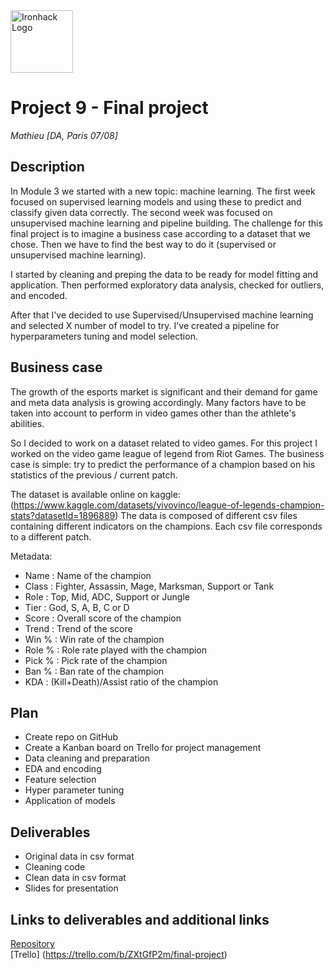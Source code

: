 <img src="https://bit.ly/2VnXWr2" alt="Ironhack Logo" width="100"/>

# Project 9 - Final project 

*Mathieu*
*[DA, Paris 07/08]*

## Description 

In Module 3 we started with a new topic: machine learning. The first week focused on supervised learning models and using these to predict and classify given data correctly. The second week was focused on unsupervised machine learning and pipeline building.
The challenge for this final project is to imagine a business case according to a dataset that we chose. Then we have to find the best way to do it (supervised or unsupervised machine learning).

I started by cleaning and preping the data to be ready for model fitting and application. Then performed exploratory data analysis, checked for outliers, and encoded. 

After that I've decided to use Supervised/Unsupervised machine learning and selected X number of model to try.
I've created a pipeline for hyperparameters tuning and model selection.

## Business case

The growth of the esports market is significant and their demand for game and meta data analysis is growing accordingly.
Many factors have to be taken into account to perform in video games other than the athlete's abilities.

So I decided to work on a dataset related to video games. For this project I worked on the video game league of legend from Riot Games.
The business case is simple: try to predict the performance of a champion based on his statistics of the previous / current patch.

The dataset is available online on kaggle: (https://www.kaggle.com/datasets/vivovinco/league-of-legends-champion-stats?datasetId=1896889)
The data is composed of different csv files containing different indicators on the champions. Each csv file corresponds to a different patch.

Metadata:
- Name : Name of the champion
- Class : Fighter, Assassin, Mage, Marksman, Support or Tank
- Role : Top, Mid, ADC, Support or Jungle
- Tier : God, S, A, B, C or D
- Score : Overall score of the champion
- Trend : Trend of the score
- Win % : Win rate of the champion
- Role % : Role rate played with the champion
- Pick % : Pick rate of the champion
- Ban % : Ban rate of the champion
- KDA : (Kill+Death)/Assist ratio of the champion

## Plan

- Create repo on GitHub
- Create a Kanban board on Trello for project management
- Data cleaning and preparation
- EDA and encoding
- Feature selection
- Hyper parameter tuning
- Application of models

## Deliverables

- Original data in csv format
- Cleaning code
- Clean data in csv format
- Slides for presentation

## Links to deliverables and additional links

[Repository](https://github.com/mathieujomain/Project_9_Final)  
[Trello] (https://trello.com/b/ZXtGfP2m/final-project)





